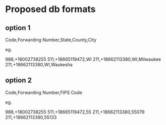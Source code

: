 # Proposed db formats

## option 1

Code,Forwarding Number,State,County,City

eg.

988,+18002738255
511,+18665119472,WI
211,+18662113380,WI,Milwaukee
211,+18662113380,WI,Waukesha

## option 2

Code,Forwarding Number,FIPS Code

eg.

988,+18002738255
511,+18665119472,55
211,+18662113380,55079
211,+18662113380,55133
